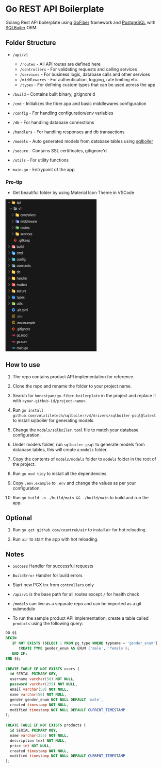 # Go REST API Boilerplate

Golang Rest API boilerplate using [GoFiber](https://github.com/gofiber/fiber) framework and [PostgreSQL](https://www.postgresql.org/docs/) with [SQLBoiler](https://github.com/volatiletech/sqlboiler) ORM

## Folder Structure

- `/api/v1`

  - `/routes` - All API routes are defined here
  - `/controllers` - For validating requests and calling services
  - `/services` - For business logic, database calls and other services
  - `/middlewares` - For authentication, logging, rate limiting etc.
  - `/types` - For defining custom types that can be used across the app

- `/build` - Contains built binary, gitignore'd
- `/cmd` - Initializes the fiber app and basic middlewares configuration
- `/config` - For handling configuration/env variables
- `/db` - For handling database connections
- `/handlers` - For handling responses and db transactions
- `/models` - Auto generated models from database tables using [sqlboiler](https://pkg.go.dev/github.com/volatiletech/sqlboiler/v4@v4.16.1)
- `/secure` - Contains SSL certificates, gitignore'd
- `/utils` - For utility functions

- `main.go` - Entrypoint of the app

### Pro-tip

- Get beautiful folder by using Material Icon Theme in VSCode

<img src="assets/folder-structure.png" width="300" height="500">

## How to use

1. The repo contains product API implementation for reference.

2. Clone the repo and rename the folder to your project name.

3. Search for `honestyan/go-fiber-boilerplate` in the project and replace it with `<your-github-id/project-name>`.

4. Run `go install github.com/volatiletech/sqlboiler/v4/drivers/sqlboiler-psql@latest` to install sqlboiler for generating models.

5. Change the `models/sqlboiler.toml` file to match your database configuration.

6. Under models folder, run `sqlboiler psql` to generate models from database tables, this will create a `models` folder.

7. Copy the contents of `models/models` folder to `models` folder in the root of the project.

8. Run `go mod tidy` to install all the dependencies.

9. Copy `.env.example` to `.env` and change the values as per your configuration.

10. Run `go build -o ./build/main && ./build/main` to build and run the app.

## Optional

1. Run `go get github.com/cosmtrek/air` to install air for hot reloading.

2. Run `air` to start the app with hot reloading.

## Notes

- `Success` Handler for successful requests

- `BuildError` Handler for build errors

- Start new PGX trx from `controllers` only

- `/api/v1` is the base path for all routes except `/` for health check

- `/models` can live as a separate repo and can be imported as a git submodule

- To run the sample product API implementation, create a table called `products` using the following query:

```sql
DO $$
BEGIN
   IF NOT EXISTS (SELECT 1 FROM pg_type WHERE typname = 'gender_enum') THEN
      CREATE TYPE gender_enum AS ENUM ('male', 'female');
   END IF;
END $$;

CREATE TABLE IF NOT EXISTS users (
  id SERIAL PRIMARY KEY,
  username varchar(50) NOT NULL,
  password varchar(255) NOT NULL,
  email varchar(50) NOT NULL,
  name varchar(50) NOT NULL,
  gender gender_enum NOT NULL DEFAULT 'male',
  created timestamp NOT NULL,
  modified timestamp NOT NULL DEFAULT CURRENT_TIMESTAMP
);

CREATE TABLE IF NOT EXISTS products (
  id SERIAL PRIMARY KEY,
  name varchar(255) NOT NULL,
  description text NOT NULL,
  price int NOT NULL,
  created timestamp NOT NULL,
  modified timestamp NOT NULL DEFAULT CURRENT_TIMESTAMP
);
```
